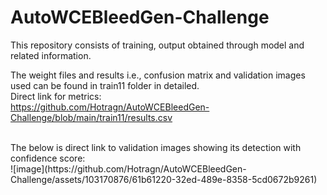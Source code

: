 # AutoWCEBleedGen-Challenge
This repository consists of training, output obtained through model and related information. <br>

The weight files and results i.e., confusion matrix and validation images used can be found in train11 folder in 
detailed.
<br>
Direct link for metrics:<br>
https://github.com/Hotragn/AutoWCEBleedGen-Challenge/blob/main/train11/results.csv


<br>
The below is direct link to validation images showing its detection with confidence score:<br>  
![image](https://github.com/Hotragn/AutoWCEBleedGen-Challenge/assets/103170876/61b61220-32ed-489e-8358-5cd0672b9261)

